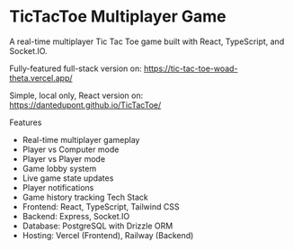 # TicTacToe Multiplayer Game

A real-time multiplayer Tic Tac Toe game built with React, TypeScript, and Socket.IO.

Fully-featured full-stack version on: https://tic-tac-toe-woad-theta.vercel.app/

Simple, local only, React version on: https://dantedupont.github.io/TicTacToe/

Features
* Real-time multiplayer gameplay
* Player vs Computer mode
* Player vs Player mode
* Game lobby system
* Live game state updates
* Player notifications
* Game history tracking
Tech Stack
* Frontend: React, TypeScript, Tailwind CSS
* Backend: Express, Socket.IO
* Database: PostgreSQL with Drizzle ORM
* Hosting: Vercel (Frontend), Railway (Backend)
